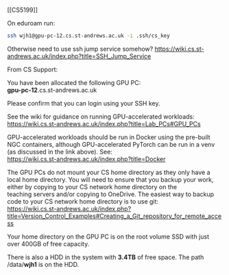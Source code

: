 [[CS5199]]

On eduroam run:
```zsh
ssh wjh1@gpu-pc-12.cs.st-andrews.ac.uk -i .ssh/cs_key
```

Otherwise need to use ssh jump service somehow? 
https://wiki.cs.st-andrews.ac.uk/index.php?title=SSH_Jump_Service

From CS Support:

You have been allocated the following GPU PC:  
**gpu-pc-12**.cs.st-andrews.ac.uk  
  
Please confirm that you can login using your SSH key.  
  
See the wiki for guidance on running GPU-accelerated workloads:  
https://wiki.cs.st-andrews.ac.uk/index.php?title=Lab_PCs#GPU_PCs  
  
GPU-accelerated workloads should be run in Docker using the pre-built NGC containers, although GPU-accelerated PyTorch can be run in a venv (as discussed in the link above). See:  
https://wiki.cs.st-andrews.ac.uk/index.php?title=Docker  
  
The GPU PCs do not mount your CS home directory as they only have a local home directory. You will need to ensure that you backup your work, either by copying to your CS network home directory on the teaching servers and/or copying to OneDrive. The easiest way to backup code to your CS network home directory is to use git:  
https://wiki.cs.st-andrews.ac.uk/index.php?title=Version_Control_Examples#Creating_a_Git_repository_for_remote_access  
  
Your home directory on the GPU PC is on the root volume SSD with just over 400GB of free capacity.   
  
There is also a HDD in the system with **3.4TB** of free space. The path /data/**wjh1** is on the HDD.